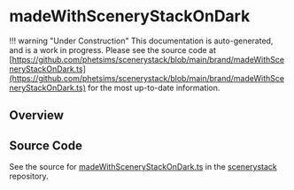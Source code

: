 # madeWithSceneryStackOnDark

!!! warning "Under Construction"
    This documentation is auto-generated, and is a work in progress. Please see the source code at
    [https://github.com/phetsims/scenerystack/blob/main/brand/madeWithSceneryStackOnDark.ts](https://github.com/phetsims/scenerystack/blob/main/brand/madeWithSceneryStackOnDark.ts) for the most up-to-date information.

## Overview





## Source Code

See the source for [madeWithSceneryStackOnDark.ts](https://github.com/phetsims/scenerystack/blob/main/brand/madeWithSceneryStackOnDark.ts) in the [scenerystack](https://github.com/phetsims/scenerystack) repository.
